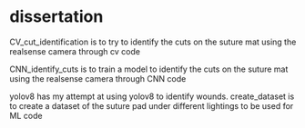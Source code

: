 # dissertation
CV_cut_identification is to try to identify the cuts on the suture mat using the realsense camera through cv code

CNN_identify_cuts is to train a model to identify the cuts on the suture mat using the realsense camera through CNN code

yolov8 has my attempt at using yolov8 to identify wounds. create_dataset is to create a dataset of the suture pad under different lightings to be used for ML code

